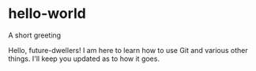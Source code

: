 # hello-world
A short greeting

Hello, future-dwellers!  I am here to learn how to use Git and various other things.  I'll keep you updated as to how it goes.
